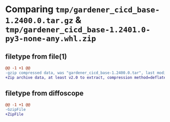 # Comparing `tmp/gardener_cicd_base-1.2400.0.tar.gz` & `tmp/gardener_cicd_base-1.2401.0-py3-none-any.whl.zip`

## filetype from file(1)

```diff
@@ -1 +1 @@
-gzip compressed data, was "gardener_cicd_base-1.2400.0.tar", last modified: Fri May 17 13:19:27 2024, max compression
+Zip archive data, at least v2.0 to extract, compression method=deflate
```

## filetype from diffoscope

```diff
@@ -1 +1 @@
-GzipFile
+ZipFile
```

